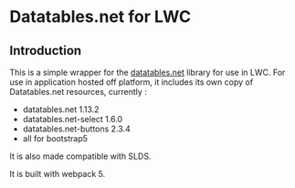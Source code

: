 # Datatables.net for LWC

## Introduction

This is a simple wrapper for the [datatables.net](https://datatables.net/) library for use in LWC.
For use in application hosted off platform, it includes its own copy of Datatables.net resources, currently :

- datatables.net 1.13.2
- datatables.net-select 1.6.0
- datatables.net-buttons 2.3.4
- all for bootstrap5

It is also made compatible with SLDS.

It is built with webpack 5.
